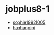 # jobplus8-1
* [sophie19921005](https://github.com/sophie19921005)
* [hanhanpipi](https://github.com/949410591)


